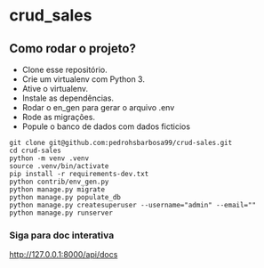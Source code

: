 # crud_sales

## Como rodar o projeto?

* Clone esse repositório.
* Crie um virtualenv com Python 3.
* Ative o virtualenv.
* Instale as dependências.
* Rodar o en_gen para gerar o arquivo .env
* Rode as migrações.
* Popule o banco de dados com dados ficticios

```
git clone git@github.com:pedrohsbarbosa99/crud-sales.git
cd crud-sales
python -m venv .venv
source .venv/bin/activate
pip install -r requirements-dev.txt
python contrib/env_gen.py
python manage.py migrate
python manage.py populate_db
python manage.py createsuperuser --username="admin" --email=""
python manage.py runserver
```

### Siga para doc interativa

<a href="http://127.0.0.1:8000/api/docs" target="_blank">http://127.0.0.1:8000/api/docs</a>